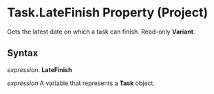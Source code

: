 
# Task.LateFinish Property (Project)

Gets the latest date on which a task can finish. Read-only  **Variant**.


## Syntax

 _expression_. **LateFinish**

 _expression_ A variable that represents a **Task** object.


